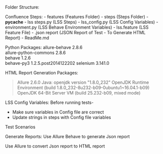 Folder Structure:

Confluence Steps:
    - features (Features Folder)
        - steps (Steps Folder)
            - __pycache__
            - lss steps.py (LSS Steps)
            - lss_config.py (LSS Config Variables)
        - environment.py (LSS Behave Environment Variables)
        - lss.feature (LSS Feature File)
    - .json report (JSON Report of Test - To Generate HTML Report)
    - ReadMe.md   


Python Packages:
allure-behave         2.8.6               
allure-python-commons 2.8.6           
behave                1.2.6               
behave-py3            1.2.5.post2014122202
selenium              3.141.0 

HTML Report Generation Packages:
> Allure 2.6.0
> Java: 
        openjdk version "1.8.0_232"
        OpenJDK Runtime Environment (build 1.8.0_232-8u232-b09-0ubuntu1~16.04.1-b09)
        OpenJDK 64-Bit Server VM (build 25.232-b09, mixed mode)


LSS Config Variables:
Before running tests-
- Make sure variables in Config file are correct
- Update strings in steps with Config file variables

Test Scenarios


Generate Reports:
Use Allure Behave to generate Json report

Use Allure to convert Json report to HTML report